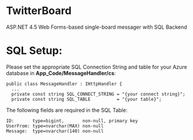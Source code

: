 # TwitterBoard
ASP.NET 4.5 Web Forms-based single-board messager with SQL Backend

# SQL Setup:
Please set the appropriate SQL Connection String and table for your Azure database in **App_Code/MessageHandler/cs**:

```
public class MessageHandler : IHttpHandler {
  ...
  private const string SQL_CONNECT_STRING = "{your connect string}";
  private const string SQL_TABLE          = "{your table}";
```

The following fields are required in the SQL Table:

```
ID:       type=bigint,       non-null, primary key
UserFrom: type=nvarchar(MAX) non-null
Message:  type=nvarchar(140) non-null
```
